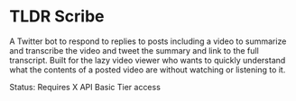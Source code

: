 # TLDR Scribe
A Twitter bot to respond to replies to posts including a video to summarize and transcribe the video and tweet the summary and link to the full transcript. Built for the lazy video viewer who wants to quickly understand what the contents of a posted video are without watching or listening to it.

Status: Requires X API Basic Tier access